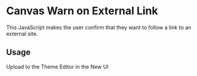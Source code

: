 # Canvas Warn on External Link
This JavaScript makes the user confirm that they want to follow a link to an external site.

## Usage
Upload to the Theme Editor in the New UI
